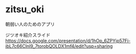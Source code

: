 # zitsu_oki

朝弱い人のためのアプリ

ジツオキ紹介スライド
https://docs.google.com/presentation/d/1hOp_6ZPYjp57Fi-ibL7c66Clnl9_7torobQOLDX1mf4/edit?usp=sharing
